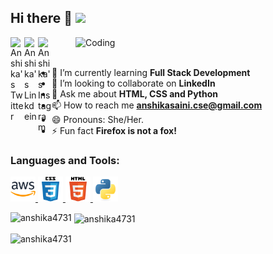## Hi there 👋  ![](https://komarev.com/ghpvc/?username=anshika4731)

<img align="right" alt="Coding" width="400" src="https://media.tenor.com/S59bPkT0pqcAAAAC/programming.gif">
<a href="https://twitter.com/Anshika Saini">
  <img align="left" alt="Anshika's Twitter" width="22px" src="https://cdn.jsdelivr.net/npm/simple-icons@v3/icons/twitter.svg" />
</a>
<a href="https://www.linkedin.com/in/anshika2022/">
  <img align="left" alt="Anshika's Linkdein" width="22px" src="https://cdn.jsdelivr.net/npm/simple-icons@v3/icons/linkedin.svg" />
</a>

<a href="https://www.instagram.com/anshika_4731">
  <img align="left" alt="Anshika's Instagram" width="22px" src="https://cdn.jsdelivr.net/npm/simple-icons@v3/icons/instagram.svg" />
</a>

<br/>
<br/>


- 🌱 I’m currently learning **Full Stack Development**
- 👯 I’m looking to collaborate on **LinkedIn**
- 💬 Ask me about **HTML, CSS and Python**
- 📫 How to reach me **anshikasaini.cse@gmail.com**
- 😄 Pronouns: She/Her.
- ⚡ Fun fact **Firefox is not a fox!**


<h3 align="left">Languages and Tools:</h3>
<p align="left"> <a href="https://aws.amazon.com" target="_blank" rel="noreferrer"> <img src="https://raw.githubusercontent.com/devicons/devicon/master/icons/amazonwebservices/amazonwebservices-original-wordmark.svg" alt="aws" width="40" height="40"/> </a> <a href="https://www.w3schools.com/css/" target="_blank" rel="noreferrer"> <img src="https://raw.githubusercontent.com/devicons/devicon/master/icons/css3/css3-original-wordmark.svg" alt="css3" width="40" height="40"/> </a> <a href="https://www.w3.org/html/" target="_blank" rel="noreferrer"> <img src="https://raw.githubusercontent.com/devicons/devicon/master/icons/html5/html5-original-wordmark.svg" alt="html5" width="40" height="40"/> </a> <a href="https://www.python.org" target="_blank" rel="noreferrer"> <img src="https://raw.githubusercontent.com/devicons/devicon/master/icons/python/python-original.svg" alt="python" width="40" height="40"/> </a> </p>

<p><img align="left" src="https://github-readme-stats.vercel.app/api/top-langs?username=anshika4731&show_icons=true&locale=en&layout=compact" alt="anshika4731" /></p>

<p>&nbsp;<img align="center" src="https://github-readme-stats.vercel.app/api?username=anshika4731&show_icons=true&locale=en" alt="anshika4731" /></p>

<p><img align="center" src="https://github-readme-streak-stats.herokuapp.com/?user=anshika4731&" alt="anshika4731" /></p>
